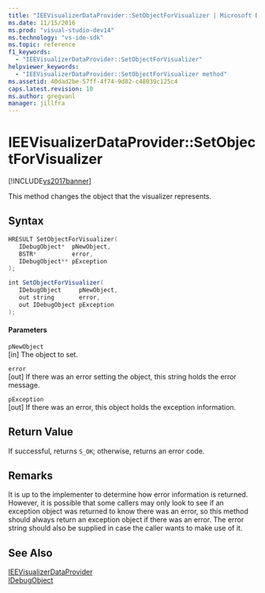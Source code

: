 ```yaml
---
title: "IEEVisualizerDataProvider::SetObjectForVisualizer | Microsoft Docs"
ms.date: 11/15/2016
ms.prod: "visual-studio-dev14"
ms.technology: "vs-ide-sdk"
ms.topic: reference
f1_keywords: 
  - "IEEVisualizerDataProvider::SetObjectForVisualizer"
helpviewer_keywords: 
  - "IEEVisualizerDataProvider::SetObjectForVisualizer method"
ms.assetid: 40dad2be-57ff-4f74-9d82-c48039c125c4
caps.latest.revision: 10
ms.author: gregvanl
manager: jillfra
---
```

# IEEVisualizerDataProvider::SetObjectForVisualizer
[!INCLUDE[vs2017banner](../../../includes/vs2017banner.md)]

This method changes the object that the visualizer represents.  
  
## Syntax  
  
```cpp  
HRESULT SetObjectForVisualizer(  
   IDebugObject*  pNewObject,  
   BSTR*          error,  
   IDebugObject** pException  
);  
```  
  
```csharp  
int SetObjectForVisualizer(  
   IDebugObject     pNewObject,  
   out string       error,  
   out IDebugObject pException  
);  
```  
  
#### Parameters  
 `pNewObject`  
 [in] The object to set.  
  
 `error`  
 [out] If there was an error setting the object, this string holds the error message.  
  
 `pException`  
 [out] If there was an error, this object holds the exception information.  
  
## Return Value  
 If successful, returns `S_OK`; otherwise, returns an error code.  
  
## Remarks  
 It is up to the implementer to determine how error information is returned. However, it is possible that some callers may only look to see if an exception object was returned to know there was an error, so this method should always return an exception object if there was an error. The error string should also be supplied in case the caller wants to make use of it.  
  
## See Also  
 [IEEVisualizerDataProvider](../../../extensibility/debugger/reference/ieevisualizerdataprovider.md)   
 [IDebugObject](../../../extensibility/debugger/reference/idebugobject.md)
